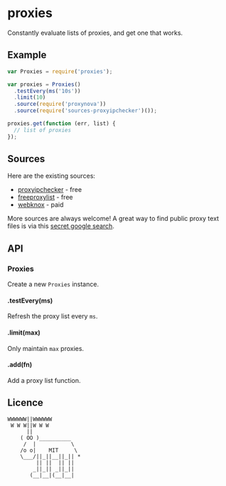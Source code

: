 # proxies

  Constantly evaluate lists of proxies, and get one that works.

## Example

```js
var Proxies = require('proxies');

var proxies = Proxies()
  .testEvery(ms('10s'))
  .limit(10)
  .source(require('proxynova'))
  .source(require('sources-proxyipchecker')());

proxies.get(function (err, list) {
  // list of proxies
});
```

## Sources

Here are the existing sources:
- [proxyipchecker](https://github.com/ivolo/proxies-proxyipchecker) - free
- [freeproxylist](https://github.com/ivolo/proxies-freeproxylist) - free
- [webknox](https://github.com/ivolo/proxies-webknox) - paid

More sources are always welcome! A great way to find public proxy text files is via this [secret google search](https://www.google.com/search?q=%2B%C3%A2%E2%82%AC%C2%9D%3A8080%C3%A2%E2%82%AC%C2%B3+%2B%C3%A2%E2%82%AC%C2%9D%3A3128%C3%A2%E2%82%AC%C2%B3+%2B%C3%A2%E2%82%AC%C2%9D%3A80%C3%A2%E2%82%AC%C2%B3+filetype%3Atxt#aq=f&aqi=&aql=&q=%2B%E2%80%9D:8080%E2%80%B3+%2B%E2%80%9D%3A3128%E2%80%B3+%2B%E2%80%9D%3A80%E2%80%B3+filetype%3Atxt). 

## API 

### Proxies

  Create a new `Proxies` instance.

#### .testEvery(ms)

  Refresh the proxy list every `ms`.

#### .limit(max)

  Only maintain `max` proxies.

#### .add(fn)

  Add a proxy list function.

## Licence

```
WWWWWW||WWWWWW
 W W W||W W W
      ||
    ( OO )__________
     /  |           \
    /o o|    MIT     \
    \___/||_||__||_|| *
         || ||  || ||
        _||_|| _||_||
       (__|__|(__|__|
```
